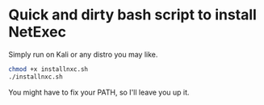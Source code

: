 # Quick and dirty bash script to install NetExec

Simply run on Kali or any distro you may like.

```bash
chmod +x installnxc.sh
./installnxc.sh
```

You might have to fix your PATH, so I'll leave you up it.
